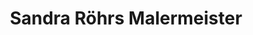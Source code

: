 ---
title: "Sandra Röhrs Malermeister"
url: /schneverdingen/sandra-roehrs-malermeister/
shop: Farben
---
